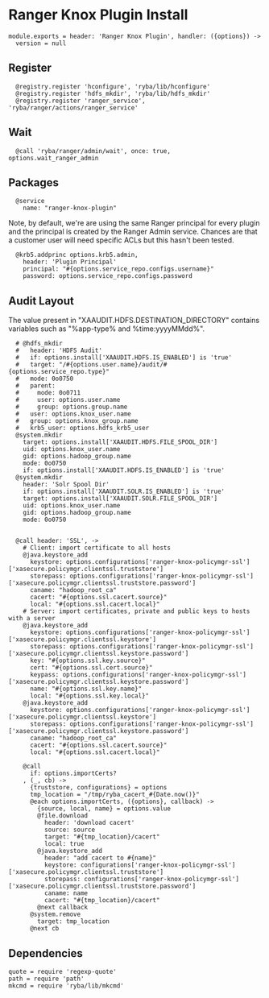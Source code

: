 
# Ranger Knox Plugin Install

    module.exports = header: 'Ranger Knox Plugin', handler: ({options}) ->
      version = null

## Register

      @registry.register 'hconfigure', 'ryba/lib/hconfigure'
      @registry.register 'hdfs_mkdir', 'ryba/lib/hdfs_mkdir'
      @registry.register 'ranger_service', 'ryba/ranger/actions/ranger_service'

## Wait

      @call 'ryba/ranger/admin/wait', once: true, options.wait_ranger_admin

## Packages

      @service
        name: "ranger-knox-plugin"

Note, by default, we're are using the same Ranger principal for every
plugin and the principal is created by the Ranger Admin service. Chances
are that a customer user will need specific ACLs but this hasn't been
tested.

      @krb5.addprinc options.krb5.admin,
        header: 'Plugin Principal'
        principal: "#{options.service_repo.configs.username}"
        password: options.service_repo.configs.password

## Audit Layout

The value present in "XAAUDIT.HDFS.DESTINATION_DIRECTORY" contains variables
such as "%app-type% and %time:yyyyMMdd%".

      # @hdfs_mkdir
      #   header: 'HDFS Audit'
      #   if: options.install['XAAUDIT.HDFS.IS_ENABLED'] is 'true'
      #   target: "/#{options.user.name}/audit/#{options.service_repo.type}"
      #   mode: 0o0750
      #   parent:
      #     mode: 0o0711
      #     user: options.user.name
      #     group: options.group.name
      #   user: options.knox_user.name
      #   group: options.knox_group.name
      #   krb5_user: options.hdfs_krb5_user
      @system.mkdir
        target: options.install['XAAUDIT.HDFS.FILE_SPOOL_DIR']
        uid: options.knox_user.name
        gid: options.hadoop_group.name
        mode: 0o0750
        if: options.install['XAAUDIT.HDFS.IS_ENABLED'] is 'true'
      @system.mkdir
        header: 'Solr Spool Dir'
        if: options.install['XAAUDIT.SOLR.IS_ENABLED'] is 'true'
        target: options.install['XAAUDIT.SOLR.FILE_SPOOL_DIR']
        uid: options.knox_user.name
        gid: options.hadoop_group.name
        mode: 0o0750


      @call header: 'SSL', ->
        # Client: import certificate to all hosts
        @java.keystore_add
          keystore: options.configurations['ranger-knox-policymgr-ssl']['xasecure.policymgr.clientssl.truststore']
          storepass: options.configurations['ranger-knox-policymgr-ssl']['xasecure.policymgr.clientssl.truststore.password']
          caname: "hadoop_root_ca"
          cacert: "#{options.ssl.cacert.source}"
          local: "#{options.ssl.cacert.local}"
        # Server: import certificates, private and public keys to hosts with a server
        @java.keystore_add
          keystore: options.configurations['ranger-knox-policymgr-ssl']['xasecure.policymgr.clientssl.keystore']
          storepass: options.configurations['ranger-knox-policymgr-ssl']['xasecure.policymgr.clientssl.keystore.password']
          key: "#{options.ssl.key.source}"
          cert: "#{options.ssl.cert.source}"
          keypass: options.configurations['ranger-knox-policymgr-ssl']['xasecure.policymgr.clientssl.keystore.password']
          name: "#{options.ssl.key.name}"
          local: "#{options.ssl.key.local}"
        @java.keystore_add
          keystore: options.configurations['ranger-knox-policymgr-ssl']['xasecure.policymgr.clientssl.keystore']
          storepass: options.configurations['ranger-knox-policymgr-ssl']['xasecure.policymgr.clientssl.keystore.password']
          caname: "hadoop_root_ca"
          cacert: "#{options.ssl.cacert.source}"
          local: "#{options.ssl.cacert.local}"

        @call
          if: options.importCerts?
        , (_, cb) ->
          {truststore, configurations} = options
          tmp_location = "/tmp/ryba_cacert_#{Date.now()}"
          @each options.importCerts, ({options}, callback) ->
            {source, local, name} = options.value
            @file.download
              header: 'download cacert'
              source: source
              target: "#{tmp_location}/cacert"
              local: true
            @java.keystore_add
              header: "add cacert to #{name}"
              keystore: configurations['ranger-knox-policymgr-ssl']['xasecure.policymgr.clientssl.truststore']
              storepass: configurations['ranger-knox-policymgr-ssl']['xasecure.policymgr.clientssl.truststore.password']
              caname: name
              cacert: "#{tmp_location}/cacert"
            @next callback
          @system.remove
            target: tmp_location
          @next cb
## Dependencies

    quote = require 'regexp-quote'
    path = require 'path'
    mkcmd = require 'ryba/lib/mkcmd'

[plugin]: https://docs.hortonworks.com/HDPDocuments/HDP2/HDP-2.4.0/bk_installing_manually_book/content/installing_ranger_plugins.html#installing_ranger_knox_plugin
